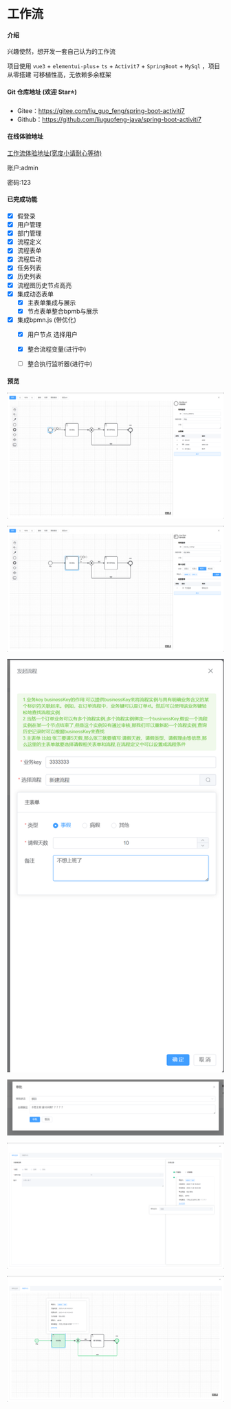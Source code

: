 # 工作流

#### 介绍

兴趣使然，想开发一套自己认为的工作流

项目使用 `vue3` + `elementui-plus`+ `ts` + `Activit7` + `SpringBoot` + `MySql` ，项目从零搭建 可移植性高，无依赖多余框架

#### Git 仓库地址 (欢迎 Star⭐)

- Gitee：https://gitee.com/liu_guo_feng/spring-boot-activiti7
- Github：https://github.com/liuguofeng-java/spring-boot-activiti7

#### 在线体验地址

[工作流体验地址(宽度小请耐心等待)](http://119.3.177.255/)

账户:admin

密码:123

#### 已完成功能

- [x] 假登录
- [x] 用户管理
- [x] 部门管理
- [x] 流程定义
- [x] 流程表单
- [x] 流程启动
- [x] 任务列表
- [x] 历史列表
- [x] 流程图历史节点高亮
- [x] 集成动态表单
  - [x] 主表单集成与展示
  - [x] 节点表单整合bpmb与展示

- [x] 集成bpmn.js (带优化)
  - [x] 用户节点 选择用户
  - [x] 整合流程变量(进行中)
  - [ ] 整合执行监听器(进行中)





####  预览

![](images/leaveMain.png)

![](images/bpmn.png)

![](images/start.png)

![](images/approve.png)

![](images/log.png)

![](images/flow.png)

